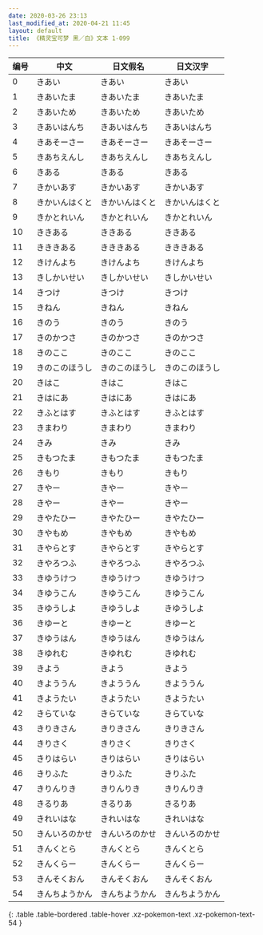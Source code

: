 ```yaml
---
date: 2020-03-26 23:13
last_modified_at: 2020-04-21 11:45
layout: default
title: 《精灵宝可梦 黑／白》文本 1-099
---
```

| 编号 | 中文 | 日文假名 | 日文汉字 |
| ---- | ---- | ---- | --- |
| 0 | きあい | きあい | きあい |
| 1 | きあいたま | きあいたま | きあいたま |
| 2 | きあいため | きあいため | きあいため |
| 3 | きあいはんち | きあいはんち | きあいはんち |
| 4 | きあそーさー | きあそーさー | きあそーさー |
| 5 | きあちえんし | きあちえんし | きあちえんし |
| 6 | きある | きある | きある |
| 7 | きかいあす | きかいあす | きかいあす |
| 8 | きかいんはくと | きかいんはくと | きかいんはくと |
| 9 | きかとれいん | きかとれいん | きかとれいん |
| 10 | ききある | ききある | ききある |
| 11 | きききある | きききある | きききある |
| 12 | きけんよち | きけんよち | きけんよち |
| 13 | きしかいせい | きしかいせい | きしかいせい |
| 14 | きつけ | きつけ | きつけ |
| 15 | きねん | きねん | きねん |
| 16 | きのう | きのう | きのう |
| 17 | きのかつさ | きのかつさ | きのかつさ |
| 18 | きのここ | きのここ | きのここ |
| 19 | きのこのほうし | きのこのほうし | きのこのほうし |
| 20 | きはこ | きはこ | きはこ |
| 21 | きはにあ | きはにあ | きはにあ |
| 22 | きふとはす | きふとはす | きふとはす |
| 23 | きまわり | きまわり | きまわり |
| 24 | きみ | きみ | きみ |
| 25 | きもつたま | きもつたま | きもつたま |
| 26 | きもり | きもり | きもり |
| 27 | きやー | きやー | きやー |
| 28 | きやー | きやー | きやー |
| 29 | きやたひー | きやたひー | きやたひー |
| 30 | きやもめ | きやもめ | きやもめ |
| 31 | きやらとす | きやらとす | きやらとす |
| 32 | きやろつふ | きやろつふ | きやろつふ |
| 33 | きゆうけつ | きゆうけつ | きゆうけつ |
| 34 | きゆうこん | きゆうこん | きゆうこん |
| 35 | きゆうしよ | きゆうしよ | きゆうしよ |
| 36 | きゆーと | きゆーと | きゆーと |
| 37 | きゆうはん | きゆうはん | きゆうはん |
| 38 | きゆれむ | きゆれむ | きゆれむ |
| 39 | きよう | きよう | きよう |
| 40 | きよううん | きよううん | きよううん |
| 41 | きようたい | きようたい | きようたい |
| 42 | きらていな | きらていな | きらていな |
| 43 | きりきさん | きりきさん | きりきさん |
| 44 | きりさく | きりさく | きりさく |
| 45 | きりはらい | きりはらい | きりはらい |
| 46 | きりふた | きりふた | きりふた |
| 47 | きりんりき | きりんりき | きりんりき |
| 48 | きるりあ | きるりあ | きるりあ |
| 49 | きれいはな | きれいはな | きれいはな |
| 50 | きんいろのかせ | きんいろのかせ | きんいろのかせ |
| 51 | きんくとら | きんくとら | きんくとら |
| 52 | きんくらー | きんくらー | きんくらー |
| 53 | きんそくおん | きんそくおん | きんそくおん |
| 54 | きんちようかん | きんちようかん | きんちようかん |
{: .table .table-bordered .table-hover .xz-pokemon-text .xz-pokemon-text-54 }